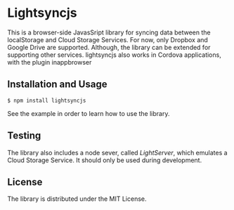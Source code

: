 Lightsyncjs
====


This is a browser-side JavasSript library for syncing data between the localStorage and Cloud Storage Services.
For now, only Dropbox and Google Drive are supported. Although, the library can be extended for supporting other services.
lightsyncjs also works in Cordova applications, with the plugin inappbrowser

Installation and Usage
----

```
$ npm install lightsyncjs
```

See the example in order to learn how to use the library.

Testing
-----

The library also includes a node sever, called _LightServer_, which emulates a Cloud Storage Service. It should only be used during development.

License
----

The library is distributed under the MIT License.
